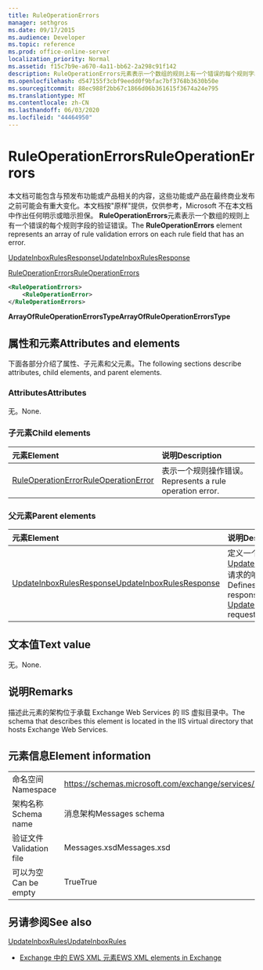 ```yaml
---
title: RuleOperationErrors
manager: sethgros
ms.date: 09/17/2015
ms.audience: Developer
ms.topic: reference
ms.prod: office-online-server
localization_priority: Normal
ms.assetid: f15c7b9e-a670-4a11-bb62-2a298c91f142
description: RuleOperationErrors元素表示一个数组的规则上有一个错误的每个规则字段的验证错误。
ms.openlocfilehash: d547155f3cbf9eedd0f9bfac7bf3768b3630b50e
ms.sourcegitcommit: 88ec988f2bb67c1866d06b361615f3674a24e795
ms.translationtype: MT
ms.contentlocale: zh-CN
ms.lasthandoff: 06/03/2020
ms.locfileid: "44464950"
---
```

# <a name="ruleoperationerrors"></a><span data-ttu-id="d802f-103">RuleOperationErrors</span><span class="sxs-lookup"><span data-stu-id="d802f-103">RuleOperationErrors</span></span>

<span data-ttu-id="d802f-104">本文档可能包含与预发布功能或产品相关的内容，这些功能或产品在最终商业发布之前可能会有重大变化。本文档按"原样"提供，仅供参考，Microsoft 不在本文档中作出任何明示或暗示担保。 **RuleOperationErrors**元素表示一个数组的规则上有一个错误的每个规则字段的验证错误。</span><span class="sxs-lookup"><span data-stu-id="d802f-104">The **RuleOperationErrors** element represents an array of rule validation errors on each rule field that has an error.</span></span> 
  
[<span data-ttu-id="d802f-105">UpdateInboxRulesResponse</span><span class="sxs-lookup"><span data-stu-id="d802f-105">UpdateInboxRulesResponse</span></span>](updateinboxrulesresponse.md)
  
[<span data-ttu-id="d802f-106">RuleOperationErrors</span><span class="sxs-lookup"><span data-stu-id="d802f-106">RuleOperationErrors</span></span>](ruleoperationerrors.md)
  
```XML
<RuleOperationErrors>
    <RuleOperationError>
</RuleOperationErrors>
```

 <span data-ttu-id="d802f-107">**ArrayOfRuleOperationErrorsType**</span><span class="sxs-lookup"><span data-stu-id="d802f-107">**ArrayOfRuleOperationErrorsType**</span></span>
## <a name="attributes-and-elements"></a><span data-ttu-id="d802f-108">属性和元素</span><span class="sxs-lookup"><span data-stu-id="d802f-108">Attributes and elements</span></span>

<span data-ttu-id="d802f-109">下面各部分介绍了属性、子元素和父元素。</span><span class="sxs-lookup"><span data-stu-id="d802f-109">The following sections describe attributes, child elements, and parent elements.</span></span>
  
### <a name="attributes"></a><span data-ttu-id="d802f-110">Attributes</span><span class="sxs-lookup"><span data-stu-id="d802f-110">Attributes</span></span>

<span data-ttu-id="d802f-111">无。</span><span class="sxs-lookup"><span data-stu-id="d802f-111">None.</span></span>
  
### <a name="child-elements"></a><span data-ttu-id="d802f-112">子元素</span><span class="sxs-lookup"><span data-stu-id="d802f-112">Child elements</span></span>

|<span data-ttu-id="d802f-113">**元素**</span><span class="sxs-lookup"><span data-stu-id="d802f-113">**Element**</span></span>|<span data-ttu-id="d802f-114">**说明**</span><span class="sxs-lookup"><span data-stu-id="d802f-114">**Description**</span></span>|
|:-----|:-----|
|[<span data-ttu-id="d802f-115">RuleOperationError</span><span class="sxs-lookup"><span data-stu-id="d802f-115">RuleOperationError</span></span>](ruleoperationerror.md) <br/> |<span data-ttu-id="d802f-116">表示一个规则操作错误。</span><span class="sxs-lookup"><span data-stu-id="d802f-116">Represents a rule operation error.</span></span>  <br/> |
   
### <a name="parent-elements"></a><span data-ttu-id="d802f-117">父元素</span><span class="sxs-lookup"><span data-stu-id="d802f-117">Parent elements</span></span>

|<span data-ttu-id="d802f-118">**元素**</span><span class="sxs-lookup"><span data-stu-id="d802f-118">**Element**</span></span>|<span data-ttu-id="d802f-119">**说明**</span><span class="sxs-lookup"><span data-stu-id="d802f-119">**Description**</span></span>|
|:-----|:-----|
|[<span data-ttu-id="d802f-120">UpdateInboxRulesResponse</span><span class="sxs-lookup"><span data-stu-id="d802f-120">UpdateInboxRulesResponse</span></span>](updateinboxrulesresponse.md) <br/> |<span data-ttu-id="d802f-121">定义一个[UpdateInboxRules](updateinboxrules.md)请求的响应。</span><span class="sxs-lookup"><span data-stu-id="d802f-121">Defines a response to an [UpdateInboxRules](updateinboxrules.md) request.</span></span>  <br/> |
   
## <a name="text-value"></a><span data-ttu-id="d802f-122">文本值</span><span class="sxs-lookup"><span data-stu-id="d802f-122">Text value</span></span>

<span data-ttu-id="d802f-123">无。</span><span class="sxs-lookup"><span data-stu-id="d802f-123">None.</span></span>
  
## <a name="remarks"></a><span data-ttu-id="d802f-124">说明</span><span class="sxs-lookup"><span data-stu-id="d802f-124">Remarks</span></span>

<span data-ttu-id="d802f-125">描述此元素的架构位于承载 Exchange Web Services 的 IIS 虚拟目录中。</span><span class="sxs-lookup"><span data-stu-id="d802f-125">The schema that describes this element is located in the IIS virtual directory that hosts Exchange Web Services.</span></span>
  
## <a name="element-information"></a><span data-ttu-id="d802f-126">元素信息</span><span class="sxs-lookup"><span data-stu-id="d802f-126">Element information</span></span>

|||
|:-----|:-----|
|<span data-ttu-id="d802f-127">命名空间</span><span class="sxs-lookup"><span data-stu-id="d802f-127">Namespace</span></span>  <br/> |https://schemas.microsoft.com/exchange/services/2006/messages  <br/> |
|<span data-ttu-id="d802f-128">架构名称</span><span class="sxs-lookup"><span data-stu-id="d802f-128">Schema name</span></span>  <br/> |<span data-ttu-id="d802f-129">消息架构</span><span class="sxs-lookup"><span data-stu-id="d802f-129">Messages schema</span></span>  <br/> |
|<span data-ttu-id="d802f-130">验证文件</span><span class="sxs-lookup"><span data-stu-id="d802f-130">Validation file</span></span>  <br/> |<span data-ttu-id="d802f-131">Messages.xsd</span><span class="sxs-lookup"><span data-stu-id="d802f-131">Messages.xsd</span></span>  <br/> |
|<span data-ttu-id="d802f-132">可以为空</span><span class="sxs-lookup"><span data-stu-id="d802f-132">Can be empty</span></span>  <br/> |<span data-ttu-id="d802f-133">True</span><span class="sxs-lookup"><span data-stu-id="d802f-133">True</span></span>  <br/> |
   
## <a name="see-also"></a><span data-ttu-id="d802f-134">另请参阅</span><span class="sxs-lookup"><span data-stu-id="d802f-134">See also</span></span>



[<span data-ttu-id="d802f-135">UpdateInboxRules</span><span class="sxs-lookup"><span data-stu-id="d802f-135">UpdateInboxRules</span></span>](updateinboxrules.md)


- [<span data-ttu-id="d802f-136">Exchange 中的 EWS XML 元素</span><span class="sxs-lookup"><span data-stu-id="d802f-136">EWS XML elements in Exchange</span></span>](ews-xml-elements-in-exchange.md)

